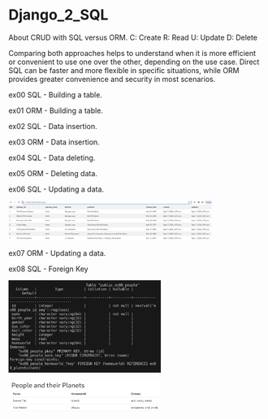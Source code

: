 # Django_2_SQL 

About CRUD with SQL versus ORM.
C: Create 
R: Read 
U: Update 
D: Delete 

Comparing both approaches helps to understand when it is more efficient or convenient to use one over the other, depending on the use case. Direct SQL can be faster and more flexible in specific situations, while ORM provides greater convenience and security in most scenarios.

ex00 SQL - Building a table.

ex01 ORM - Building a table.

ex02 SQL - Data insertion.

ex03 ORM - Data insertion.

ex04 SQL - Data deleting.

ex05 ORM - Deleting data.

ex06 SQL - Updating a data.

<img src="https://github.com/beatriangu/Django_2_SQL/blob/main/Screenshot%20from%202024-09-07%2017-08-12.png" alt="Miniatura" width="400"/>

ex07 ORM - Updating a data.

ex08 SQL - Foreign Key

<p align="left">
  <img src="https://github.com/beatriangu/Django_2_SQL/blob/main/Screenshot%20from%202024-09-07%2016-07-41.png" alt="Miniatura" width="300"/>
</p>

<p align="left">
  <img src="https://github.com/beatriangu/Django_2_SQL/blob/main/Screenshot%20from%202024-09-07%2017-23-01.png" alt="Miniatura" width="300"/>
</p>



